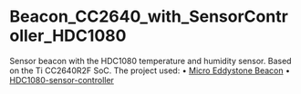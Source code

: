 # Beacon_CC2640_with_SensorController_HDC1080
Sensor beacon with the HDC1080 temperature and humidity sensor. 
Based on the Ti CC2640R2F SoC.
The project used:
•	[Micro Eddystone Beacon](https://github.com/osnatos/Beacon_CC2640_with_SensorController_HDC1080/blob/main/MicroEddystoneBeacon.html)
•	[HDC1080-sensor-controller](https://github.com/osnatos/HDC1080-sensor-controller)

